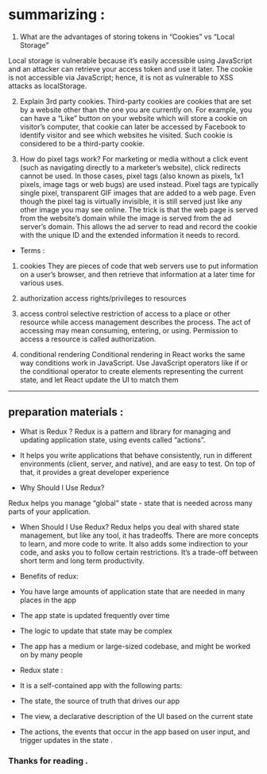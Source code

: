 # summarizing : 

1. What are the advantages of storing tokens in “Cookies” vs “Local Storage”

Local storage is vulnerable because it’s easily accessible using JavaScript and an attacker can retrieve your access token and use it later.
The cookie is not accessible via JavaScript; hence, it is not as vulnerable to XSS attacks as localStorage.

2. Explain 3rd party cookies. Third-party cookies are cookies that are set by a website other than the one you are currently on. For example, you can have a “Like” button on your website which will store a cookie on visitor’s computer, that cookie can later be accessed by Facebook to identify visitor and see which websites he visited. Such cookie is considered to be a third-party cookie.

3. How do pixel tags work? For marketing or media without a click event (such as navigating directly to a marketer’s website), click redirects cannot be used. In those cases, pixel tags (also known as pixels, 1x1 pixels, image tags or web bugs) are used instead. Pixel tags are typically single pixel, transparent GIF images that are added to a web page. Even though the pixel tag is virtually invisible, it is still served just like any other image you may see online. The trick is that the web page is served from the website’s domain while the image is served from the ad server’s domain. This allows the ad server to read and record the cookie with the unique ID and the extended information it needs to record.


* Terms : 

1. cookies They are pieces of code that web servers use to put information on a user’s browser, and then retrieve that information at a later time for various uses.

2. authorization access rights/privileges to resources

3. access control selective restriction of access to a place or other resource while access management describes the process. The act of accessing may mean consuming, entering, or using. Permission to access a resource is called authorization.

4. conditional rendering Conditional rendering in React works the same way conditions work in JavaScript. Use JavaScript operators like if or the conditional operator to create elements representing the current state, and let React update the UI to match them

***

## preparation materials : 


* What is Redux ?
Redux is a pattern and library for managing and updating application state, using events called “actions”.

- It helps you write applications that behave consistently, run in different environments (client, server, and native), and are easy to test. On top of that, it provides a great developer experience

* Why Should I Use Redux?

Redux helps you manage “global” state - state that is needed across many parts of your application.

* When Should I Use Redux?
Redux helps you deal with shared state management, but like any tool, it has tradeoffs. There are more concepts to learn, and more code to write. It also adds some indirection to your code, and asks you to follow certain restrictions. It’s a trade-off between short term and long term productivity.

* Benefits of redux:

- You have large amounts of application state that are needed in many places in the app

- The app state is updated frequently over time

- The logic to update that state may be complex

- The app has a medium or large-sized codebase, and might be worked on by many people

* Redux state : 

- It is a self-contained app with the following parts:

- The state, the source of truth that drives our app

- The view, a declarative description of the UI based on the current state

- The actions, the events that occur in the app based on user input, and trigger updates in the state .


### Thanks for reading . 

